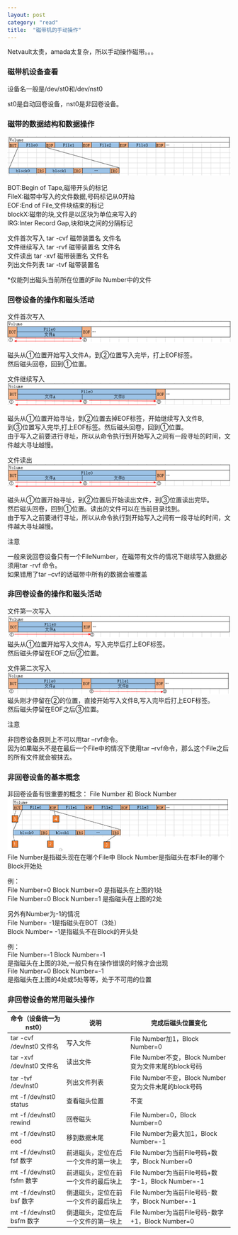 ```yaml
---
layout: post
category: "read"
title:  "磁带机的手动操作"
---
```


Netvault太贵，amada太复杂，所以手动操作磁带。。。

### 磁带机设备查看  
设备名一般是/dev/st0和/dev/nst0

st0是自动回卷设备，nst0是非回卷设备。
<!-- more --> 

### 磁带的数据结构和数据操作   
![](../assets/739083-20160413101306566-1430165615.png)

BOT:Begin of Tape,磁带开头的标记  
FileX:磁带中写入的文件数据,号码标记从0开始  
EOF:End of File,文件块结束的标记  
blockX:磁带的块,文件是以区块为单位来写入的  
IRG:Inter Record Gap,块和块之间的分隔标记  

文件首次写入 tar -cvf 磁带装置名 文件名  
文件继续写入 tar -rvf 磁带装置名 文件名  
文件读出 tar -xvf 磁带装置名 文件名  
列出文件列表 tar -tvf 磁带装置名  

*仅能列出磁头当前所在位置的File Number中的文件

### 回卷设备的操作和磁头活动

文件首次写入  
![](../assets/739083-20160413101306895-285270777.png)

磁头从①位置开始写入文件A，到②位置写入完毕，打上EOF标签。  
然后磁头回卷，回到①位置。
 
文件继续写入  
![](../assets/739083-20160413101307176-1452372608.png)

磁头从①位置开始寻址，到②位置去掉EOF标签，开始继续写入文件B,  
到③位置写入完毕,打上EOF标签。然后磁头回卷，回到①位置。  
由于写入之前要进行寻址，所以从命令执行到开始写入之间有一段寻址的时间，文件越大寻址越慢。

文件读出  
![](../assets/739083-20160413101307176-1452372608.png)

磁头从①位置开始寻址，到②位置后开始读出文件，到③位置读出完毕。  
然后磁头回卷，回到①位置。读出的文件可以在当前目录找到。  
由于写入之前要进行寻址，所以从命令执行到开始写入之间有一段寻址的时间，文件越大寻址越慢。

注意

一般来说回卷设备只有一个FileNumber，在磁带有文件的情况下继续写入数据必须用tar -rvf 命令。  
如果错用了tar –cvf的话磁带中所有的数据会被覆盖

### 非回卷设备的操作和磁头活动
文件第一次写入  
![](../assets/739083-20160413101307738-509828293.png)
磁头从①位置开始写入文件A，写入完毕后打上EOF标签。  
然后磁头停留在EOF之后②位置。

文件第二次写入  
![](../assets/739083-20160413101307973-936780773.png)
磁头刚才停留在②的位置，直接开始写入文件B,写入完毕后打上EOF标签。  
然后磁头停留在EOF之后③位置。

注意

非回卷设备原则上不可以用tar –rvf命令。   
因为如果磁头不是在最后一个File中的情况下使用tar –rvf命令，那么这个File之后的所有文件就会被抹去。

### 非回卷设备的基本概念
非回卷设备有很重要的概念：
File Number 和 Block Number  
![](../assets/739083-20160413101308285-1120443866.png)
File Number是指磁头现在在哪个File中
Block Number是指磁头在本File的哪个Block开始处

例：  
File Number=0 Block Number=0 是指磁头在上图的1处  
File Number=0 Block Number=1 是指磁头在上图的2处

另外有Number为-1的情况  
File Number= -1是指磁头在BOT（3处）  
Block Number= -1是指磁头不在Block的开头处  

例：  
File Number=-1 Block Number=-1  
是指磁头在上图的3处,一般只有在操作错误的时候才会出现  
File Number=0 Block Number=-1  
是指磁头在上图的4处或5处等等，处于不可用的位置  

### 非回卷设备的常用磁头操作
|命令（设备统一为nst0）|说明|完成后磁头位置变化| 
|-|-|-|
|tar -cvf /dev/nst0 文件名|写入文件|File Number加1，Block Number=0|
|tar -xvf /dev/nst0 文件名|读出文件|File Number不变，Block Number变为文件末尾的block号码|
|tar -tvf /dev/nst0|列出文件列表|File Number不变，Block Number变为文件末尾的block号码|
|mt -f /dev/nst0 status|查看磁头位置|不变|
|mt -f /dev/nst0 rewind|回卷磁头|File Number=0，Block Number=0|
|mt -f /dev/nst0 eod|移到数据末尾|File Number为最大加1，Block Number=-1|
|mt -f /dev/nst0 fsf 数字|前进磁头，定位在后一个文件的第一块上|File Number为当前File号码+数字，Block Number=0
|mt -f /dev/nst0 fsfm 数字|前进磁头，定位在前一个文件的最后块上|File Number为当前File号码+数字-1，Block Number=-1|
|mt -f /dev/nst0 bsf 数字|倒退磁头，定位在前一个文件的最后块上|File Number为当前File号码-数字，Block Number=-1|
|mt -f /dev/nst0 bsfm 数字|倒退磁头，定位在后一个文件的第一块上|File Number为当前File号码-数字+1，Block Number=0|